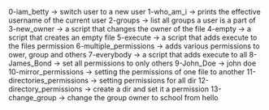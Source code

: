 0-iam_betty -> switch user to a new user
1-who_am_i -> prints the effective username of the current user
2-groups -> list all groups a user is a part of
3-new_owner -> a script that changes the owner of the file
4-empty -> a script that creates an empty file
5-execute -> a script that adds execute to the files permission
6-multiple_permissions -> adds various permissions to ower, group and others
7-everybody -> a script that adds execute to all
8-James_Bond -> set all permissions to only others
9-John_Doe -> john doe
10-mirror_permissions -> setting the permissions of one file to another
11-directories_permissions -> setting permissions for all dir
12-directory_permissions -> create a dir and set it a permission
13-change_group -> change the group owner to school from hello
